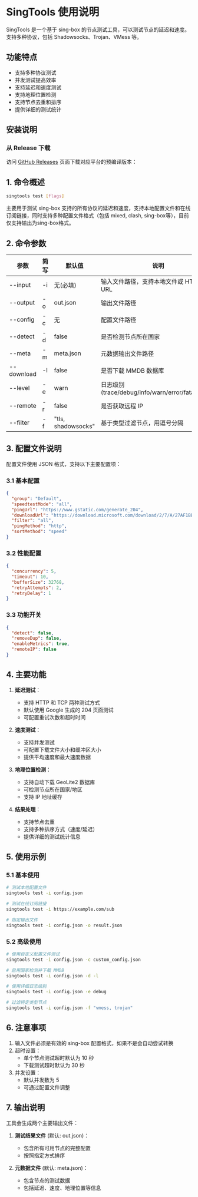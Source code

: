 # SingTools 使用说明

SingTools 是一个基于 sing-box 的节点测试工具，可以测试节点的延迟和速度。支持多种协议，包括 Shadowsocks、Trojan、VMess 等。

## 功能特点

- 支持多种协议测试
- 并发测试提高效率
- 支持延迟和速度测试
- 支持地理位置检测
- 支持节点去重和排序
- 提供详细的测试统计

## 安装说明
### 从 Release 下载

访问 [GitHub Releases](https://github.com/Dkwkoaca/singtools/releases) 页面下载对应平台的预编译版本：

## 1. 命令概述

```bash
singtools test [flags]
```

主要用于测试 sing-box 支持的所有协议的延迟和速度，支持本地配置文件和在线订阅链接，同时支持多种配置文件格式（包括 mixed, clash, sing-box等），目前仅支持输出为sing-box格式。

## 2. 命令参数

| 参数 | 简写 | 默认值 | 说明 |
|------|------|--------|------|
| --input | -i | 无(必填) | 输入文件路径，支持本地文件或 HTTP(S) URL |
| --output | -o | out.json | 输出文件路径 |
| --config | -c | 无 | 配置文件路径 |
| --detect | -d | false | 是否检测节点所在国家 |
| --meta | -m | meta.json | 元数据输出文件路径 |
| --download | -l | false | 是否下载 MMDB 数据库 |
| --level | -e | warn | 日志级别(trace/debug/info/warn/error/fatal/panic) |
| --remote | -r | false | 是否获取远程 IP |
| --filter | -f | "tls, shadowsocks" | 基于类型过滤节点，用逗号分隔 |

## 3. 配置文件说明

配置文件使用 JSON 格式，支持以下主要配置项：

### 3.1 基本配置

```json
{
  "group": "Default",
  "speedtestMode": "all",
  "pingUrl": "https://www.gstatic.com/generate_204",
  "downloadUrl": "https://download.microsoft.com/download/2/7/A/27AF1BE6-DD20-4CB4-B154-EBAB8A7D4A7E/officedeploymenttool_18129-20030.exe",
  "filter": "all",
  "pingMethod": "http",
  "sortMethod": "speed"
}
```

### 3.2 性能配置

```json
{
  "concurrency": 5,
  "timeout": 10,
  "bufferSize": 32768,
  "retryAttempts": 2,
  "retryDelay": 1
}
```

### 3.3 功能开关

```json
{
  "detect": false,
  "removeDup": false,
  "enableMetrics": true,
  "remoteIP": false
}
```

## 4. 主要功能

1. **延迟测试**：
   - 支持 HTTP 和 TCP 两种测试方式
   - 默认使用 Google 生成的 204 页面测试
   - 可配置重试次数和超时时间

2. **速度测试**：
   - 支持并发测试
   - 可配置下载文件大小和缓冲区大小
   - 提供平均速度和最大速度数据

3. **地理位置检测**：
   - 支持自动下载 GeoLite2 数据库
   - 可检测节点所在国家/地区
   - 支持 IP 地址缓存

4. **结果处理**：
   - 支持节点去重
   - 支持多种排序方式（速度/延迟）
   - 提供详细的测试统计信息

## 5. 使用示例

### 5.1 基本使用

```bash
# 测试本地配置文件
singtools test -i config.json

# 测试在线订阅链接
singtools test -i https://example.com/sub

# 指定输出文件
singtools test -i config.json -o result.json
```

### 5.2 高级使用

```bash
# 使用自定义配置文件测试
singtools test -i config.json -c custom_config.json

# 启用国家检测并下载 MMDB
singtools test -i config.json -d -l

# 使用详细日志级别
singtools test -i config.json -e debug

# 过滤特定类型节点
singtools test -i config.json -f "vmess, trojan"
```

## 6. 注意事项

1. 输入文件必须是有效的 sing-box 配置格式，如果不是会自动尝试转换
2. 超时设置：
   - 单个节点测试超时默认为 10 秒
   - 下载测试超时默认为 30 秒
3. 并发设置：
   - 默认并发数为 5
   - 可通过配置文件调整

## 7. 输出说明

工具会生成两个主要输出文件：

1. **测试结果文件** (默认: out.json)：
   - 包含所有可用节点的完整配置
   - 按照指定方式排序

2. **元数据文件** (默认: meta.json)：
   - 包含节点的测试数据
   - 包括延迟、速度、地理位置等信息
